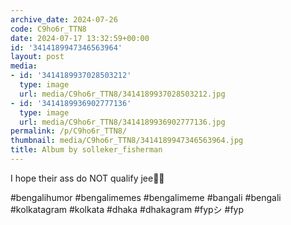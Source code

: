```yaml
---
archive_date: 2024-07-26
code: C9ho6r_TTN8
date: 2024-07-17 13:32:59+00:00
id: '3414189947346563964'
layout: post
media:
- id: '3414189937028503212'
  type: image
  url: media/C9ho6r_TTN8/3414189937028503212.jpg
- id: '3414189936902777136'
  type: image
  url: media/C9ho6r_TTN8/3414189936902777136.jpg
permalink: /p/C9ho6r_TTN8/
thumbnail: media/C9ho6r_TTN8/3414189947346563964.jpg
title: Album by solleker_fisherman
---
```


I hope their ass do NOT qualify jee🤨🤨  
  
#bengalihumor #bengalimemes #bengalimeme #bangali #bengali #kolkatagram #kolkata #dhaka #dhakagram #fypシ #fyp